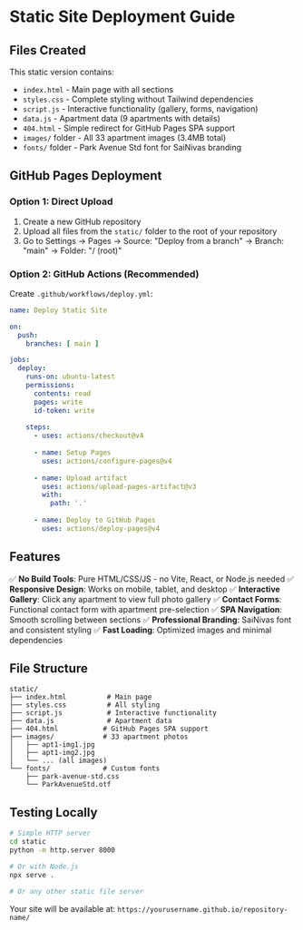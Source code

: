 # Static Site Deployment Guide

## Files Created
This static version contains:
- `index.html` - Main page with all sections
- `styles.css` - Complete styling without Tailwind dependencies  
- `script.js` - Interactive functionality (gallery, forms, navigation)
- `data.js` - Apartment data (9 apartments with details)
- `404.html` - Simple redirect for GitHub Pages SPA support
- `images/` folder - All 33 apartment images (3.4MB total)
- `fonts/` folder - Park Avenue Std font for SaiNivas branding

## GitHub Pages Deployment

### Option 1: Direct Upload
1. Create a new GitHub repository
2. Upload all files from the `static/` folder to the root of your repository
3. Go to Settings → Pages → Source: "Deploy from a branch" → Branch: "main" → Folder: "/ (root)"

### Option 2: GitHub Actions (Recommended)
Create `.github/workflows/deploy.yml`:

```yml
name: Deploy Static Site

on:
  push:
    branches: [ main ]

jobs:
  deploy:
    runs-on: ubuntu-latest
    permissions:
      contents: read
      pages: write
      id-token: write
    
    steps:
      - uses: actions/checkout@v4
      
      - name: Setup Pages
        uses: actions/configure-pages@v4
        
      - name: Upload artifact
        uses: actions/upload-pages-artifact@v3
        with:
          path: '.'
          
      - name: Deploy to GitHub Pages
        uses: actions/deploy-pages@v4

```

## Features
✅ **No Build Tools**: Pure HTML/CSS/JS - no Vite, React, or Node.js needed
✅ **Responsive Design**: Works on mobile, tablet, and desktop
✅ **Interactive Gallery**: Click any apartment to view full photo gallery
✅ **Contact Forms**: Functional contact form with apartment pre-selection
✅ **SPA Navigation**: Smooth scrolling between sections
✅ **Professional Branding**: SaiNivas font and consistent styling
✅ **Fast Loading**: Optimized images and minimal dependencies

## File Structure
```
static/
├── index.html          # Main page
├── styles.css          # All styling
├── script.js           # Interactive functionality  
├── data.js             # Apartment data
├── 404.html           # GitHub Pages SPA support
├── images/            # 33 apartment photos
│   ├── apt1-img1.jpg
│   ├── apt1-img2.jpg
│   └── ... (all images)
└── fonts/             # Custom fonts
    ├── park-avenue-std.css
    └── ParkAvenueStd.otf
```

## Testing Locally
```bash
# Simple HTTP server
cd static
python -m http.server 8000

# Or with Node.js
npx serve .

# Or any other static file server
```

Your site will be available at: `https://yourusername.github.io/repository-name/`